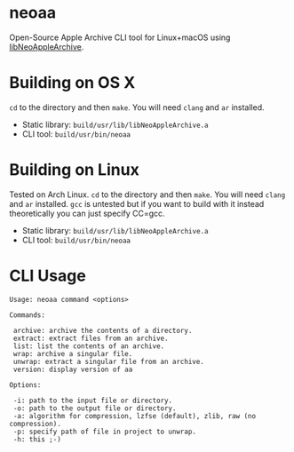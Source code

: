 # neoaa
Open-Source Apple Archive CLI tool for Linux+macOS using [libNeoAppleArchive](https://github.com/0xilis/libNeoAppleArchive).

# Building on OS X

`cd` to the directory and then `make`. You will need `clang` and `ar` installed.

* Static library: `build/usr/lib/libNeoAppleArchive.a`
* CLI tool: `build/usr/bin/neoaa`

# Building on Linux

Tested on Arch Linux. `cd` to the directory and then `make`. You will need `clang` and `ar` installed. `gcc` is untested but if you want to build with it instead theoretically you can just specify CC=gcc.

* Static library: `build/usr/lib/libNeoAppleArchive.a`
* CLI tool: `build/usr/bin/neoaa`

# CLI Usage

```
Usage: neoaa command <options>

Commands:

 archive: archive the contents of a directory.
 extract: extract files from an archive.
 list: list the contents of an archive.
 wrap: archive a singular file.
 unwrap: extract a singular file from an archive.
 version: display version of aa

Options:

 -i: path to the input file or directory.
 -o: path to the output file or directory.
 -a: algorithm for compression, lzfse (default), zlib, raw (no compression).
 -p: specify path of file in project to unwrap.
 -h: this ;-)

```
